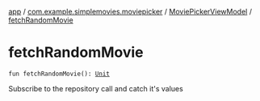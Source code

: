 [app](../../index.md) / [com.example.simplemovies.moviepicker](../index.md) / [MoviePickerViewModel](index.md) / [fetchRandomMovie](./fetch-random-movie.md)

# fetchRandomMovie

`fun fetchRandomMovie(): `[`Unit`](https://kotlinlang.org/api/latest/jvm/stdlib/kotlin/-unit/index.html)

Subscribe to the repository call and catch it's values

